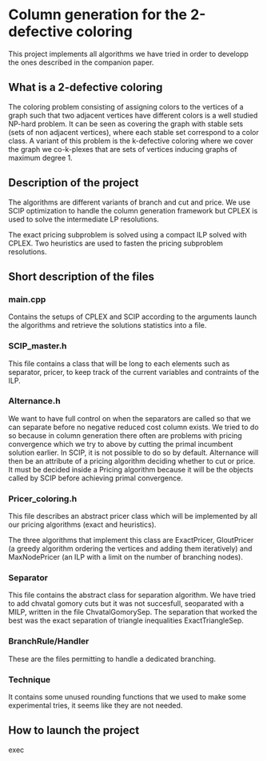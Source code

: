 #  Column generation for the 2-defective coloring


This project implements all algorithms we have tried in order to
developp the ones described in the companion paper.

## What is a 2-defective coloring

The coloring problem consisting of assigning colors to the vertices
of a graph such that two adjacent vertices have different colors is
a well studied NP-hard problem. It can be seen as covering the graph
with stable sets (sets of non adjacent vertices), where each stable 
set correspond to a color class. A variant of this problem is the 
k-defective coloring where we cover the graph we co-k-plexes that
are sets of vertices inducing graphs of maximum degree 1.


## Description of the project

The algorithms are different variants of branch and cut and price.
We use SCIP optimization to handle the column generation framework
but CPLEX is used to solve the intermediate LP resolutions. 

The exact pricing subproblem is solved using a compact ILP solved
with CPLEX. Two heuristics are used to fasten the pricing subproblem
resolutions. 


## Short description of the files

### main.cpp

Contains the setups of CPLEX and SCIP according to the arguments
launch the algorithms and retrieve the solutions statistics into
a file.

### SCIP_master.h

This file contains a class that will be long to each elements such
as separator, pricer, to keep track of the current variables and 
contraints of the ILP.

### Alternance.h

We want to have full control on when the separators are called
so that we can separate before no negative reduced cost column
exists. We tried to do so because in column generation there
often are problems with pricing convergence which we try to above
by cutting the primal incumbent solution earlier. In SCIP, it is
not possible to do so by default. Alternance will then be an
attribute of a pricing algorithm deciding whether to cut or price.
It must be decided inside a Pricing algorithm because it will
be the objects called by SCIP before achieving primal convergence.

### Pricer_coloring.h

This file describes an abstract pricer class which will be implemented
by all our pricing algorithms (exact and heuristics). 

The three algorithms that implement this class are ExactPricer, 
GloutPricer (a greedy algorithm ordering the vertices and adding
them iteratively) and MaxNodePricer (an ILP with a limit on the 
number of branching nodes).

### Separator

This file contains the abstract class for separation algorithm.
We have tried to add chvatal gomory cuts but it was not succesfull,
seoparated with a MILP, written in the file ChvatalGomorySep. 
The separation that worked the best was the exact separation of
triangle inequalities ExactTriangleSep.

### BranchRule/Handler

These are the files permitting to handle a dedicated branching.
### Technique

It contains some unused rounding functions that we used to make
some experimental tries, it seems like they are not needed.



## How to launch the project

exec <name of the DIMACS instance> 
